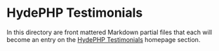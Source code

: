 # HydePHP Testimonials

In this directory are front mattered Markdown partial files that each will become an entry on the [HydePHP Testimonials](https://hydephp.com#testimonials) homepage section.
